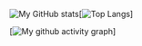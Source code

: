 ![My GitHub stats](https://github-readme-stats.vercel.app/api?username=UnendingGlory&show_icons=true&theme=buefy)[![Top Langs](https://github-readme-stats.vercel.app/api/top-langs/?username=UnendingGlory&layout=compact&theme=buefy&langs_count=10)]

[![My github activity graph](https://activity-graph.herokuapp.com/graph?username=UnendingGlory&theme=minimal)]
